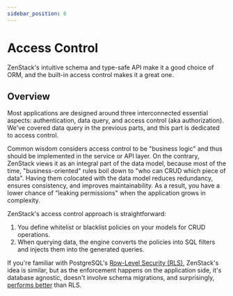 ```yaml
---
sidebar_position: 6
---
```


# Access Control

ZenStack's intuitive schema and type-safe API make it a good choice of ORM, and the built-in access control makes it a great one.

## Overview

Most applications are designed around three interconnected essential aspects: authentication, data query, and access control (aka authorization). We've covered data query in the previous parts, and this part is dedicated to access control.

Common wisdom considers access control to be "business logic" and thus should be implemented in the service or API layer. On the contrary, ZenStack views it as an integral part of the data model, because most of the time, "business-oriented" rules boil down to "who can CRUD which piece of data". Having them colocated with the data model reduces redundancy, ensures consistency, and improves maintainability. As a result, you have a lower chance of "leaking permissions" when the application grows in complexity.

ZenStack's access control approach is straightforward:

1. You define whitelist or blacklist policies on your models for CRUD operations.
2. When querying data, the engine converts the policies into SQL filters and injects them into the generated queries.

If you're familiar with PostgreSQL's [Row-Level Security (RLS)](https://www.postgresql.org/docs/current/ddl-rowsecurity.html), ZenStack's idea is similar, but as the enforcement happens on the application side, it's database agnostic, doesn't involve schema migrations, and surprisingly, [performs better](https://supabase.com/docs/guides/database/postgres/row-level-security#add-filters-to-every-query) than RLS.
